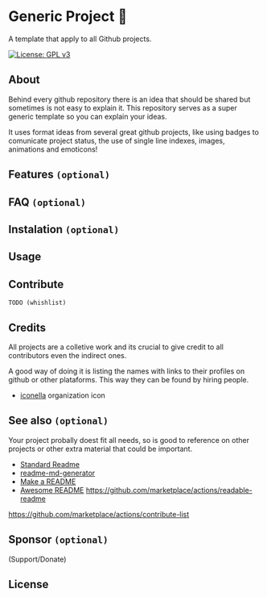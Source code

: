 # Generic Project 📄

A template that apply to all Github projects.

[![License: GPL v3](https://img.shields.io/badge/License-GPLv3-blue.svg)](https://www.gnu.org/licenses/gpl-3.0)

## About 

Behind every github repository there is an idea that should be shared but sometimes is not easy to explain it. This repository serves as a super generic template so you can explain your ideas.

It uses format ideas from several great github projects, like using badges to comunicate project status, the use of single line indexes, images, animations and emoticons!
	
## Features `(optional)`

## FAQ `(optional)`
 
## Instalation `(optional)`

## Usage

## Contribute
	TODO (whishlist)

## Credits 

All projects are a colletive work and its crucial to give credit to all contributors even the indirect ones.

A good way of doing it is listing the names with links to their profiles on github or other plataforms. This way they can be found by hiring people. 

- [iconella](https://www.iconfinder.com/iconella) organization icon

## See also `(optional)`

Your project probally doest fit all needs, so is good to reference on other projects or other extra material that could be important. 

- [Standard Readme](https://github.com/RichardLitt/standard-readme)
- [readme-md-generator](https://github.com/kefranabg/readme-md-generator)
- [Make a README](https://github.com/dguo/make-a-readme)
- [Awesome README](https://github.com/matiassingers/awesome-readme)
https://github.com/marketplace/actions/readable-readme

https://github.com/marketplace/actions/contribute-list

## Sponsor `(optional)`

(Support/Donate)

## License
